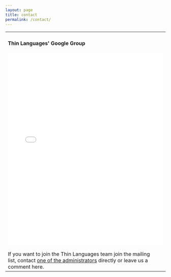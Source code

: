 ```yaml
---
layout: page
title: contact
permalink: /contact/
---
```



<div id="sites-canvas-main-content">
<table xmlns="http://www.w3.org/1999/xhtml" cellspacing="0" class="sites-layout-name-one-column sites-layout-hbox"><tbody><tr><td class="sites-layout-tile sites-tile-name-content-1"><div dir="ltr"><div><div class="sites-embed-align-left-wrapping-off"><div class="sites-embed-border-on sites-embed sites-embed-full-width" style="width:100%;"><h4 class="sites-embed-title">Thin Languages' Google Group</h4><div class="sites-embed-content sites-embed-type-ggs-gadget"><iframe title="Thin Languages' Google Group" width="100%" height="600" scrolling="auto" frameborder="0" id="1256666065" name="1256666065" allowtransparency="true" class="igm" src="//bbn9g5s96lt68lkokofspqs5ti2ulio8-a-sites-opensocial.googleusercontent.com/gadgets/ifr?url=http://www.gstatic.com/sites-gadgets/forum/single_group.xml&amp;container=enterprise&amp;view=default&amp;lang=es&amp;country=ALL&amp;sanitize=0&amp;v=865c55b21e85dd4d&amp;up_ShowSearch=true&amp;up_Transparency=true&amp;up_ShowPopout=false&amp;up_GroupUrl=https://groups.google.com/forum/?/uqbar-thin-languages%23!forum/uqbar-thin-languages&amp;libs=core&amp;mid=242&amp;parent=http://thin-languages.uqbar.org/contact#st=e%3DAIHE3cAWA51J4ou6cHuYK348s2P5RyeLUaWG6yO84gQuygjfrniwR%252B%252BsN2otlJO9GLGymPa7s%252BUBymleQ1a3QYwF62LFV6stwfd13vnmWSMYdLAFGunl4uUvzkmiVZSCejJabysmeAhj%26c%3Denterprise&amp;rpctoken=-4494834085608723855"></iframe></div></div></div></div><div><br></div>If you want to join the Thin Languages team join the mailing list,&nbsp;contact <a href="http://thin-languages.uqbar.org/team">one of the administrators</a> directly or leave us a comment here.</div></td></tr></tbody></table>
</div>